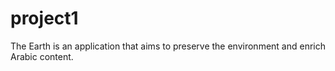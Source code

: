 # project1
The Earth is an application that aims to preserve the environment and enrich Arabic content.
